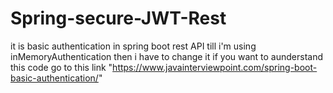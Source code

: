 # Spring-secure-JWT-Rest
it is basic authentication in spring boot rest API
till i'm using inMemoryAuthentication then i have to change it
if you want to aunderstand this code go to this link "https://www.javainterviewpoint.com/spring-boot-basic-authentication/"
